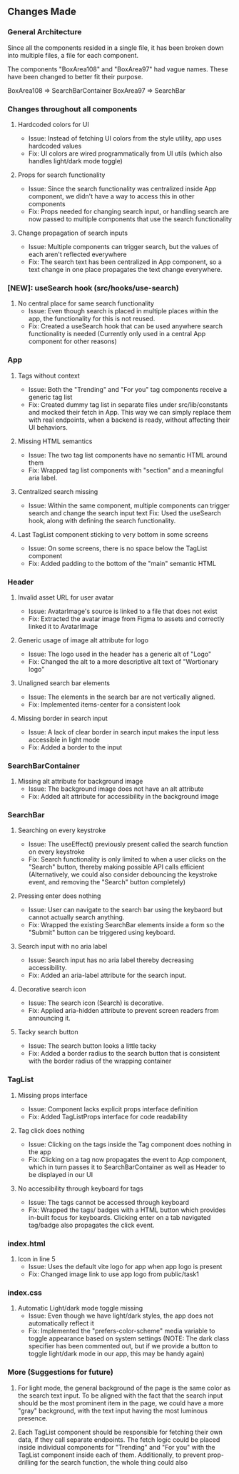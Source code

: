 ## Changes Made

### General Architecture

Since all the components resided in a single file, it has been broken down into multiple files, a file for each component.

The components "BoxArea108" and "BoxArea97" had vague names. These have been changed to better fit their purpose.

   BoxArea108 => SearchBarContainer
   BoxArea97 => SearchBar

### Changes throughout all components
   1. Hardcoded colors for UI
      - Issue: Instead of fetching UI colors from the style utility, app uses hardcoded values
      - Fix: UI colors are wired programmatically from UI utils (which also handles light/dark mode toggle)

   2. Props for search functionality
      - Issue: Since the search functionality was centralized inside App component, we didn't have a way to access this in other components
      - Fix: Props needed for changing search input, or handling search are now passed to multiple components that use the search functionality

   3. Change propagation of search inputs
      - Issue: Multiple components can trigger search, but the values of each aren't reflected everywhere
      - Fix: The search text has been centralized in App component, so a text change in one place propagates the text change everywhere. 

### [NEW]: useSearch hook (src/hooks/use-search)
   1. No central place for same search functionality
      - Issue: Even though search is placed in multiple places within the app, the functionality for this is not reused.
      - Fix: Created a useSearch hook that can be used anywhere search functionality is needed (Currently only used in a central App component for other reasons)

### App
   1. Tags without context
      - Issue: Both the "Trending" and "For you" tag components receive a generic tag list
      - Fix: Created dummy tag list in separate files under src/lib/constants and mocked their fetch in App. This way we can simply replace them with real endpoints, when a backend is ready, without affecting their UI behaviors. 

   2. Missing HTML semantics
      - Issue: The two tag list components have no semantic HTML around them
      - Fix: Wrapped tag list components with "section" and a meaningful aria label.

   3. Centralized search missing
      - Issue: Within the same component, multiple components can trigger search and change the search input text
      Fix: Used the useSearch hook, along with defining the search functionality.

   4. Last TagList component sticking to very bottom in some screens
      - Issue: On some screens, there is no space below the TagList component
      - Fix: Added padding to the bottom of the "main" semantic HTML

### Header

   1. Invalid asset URL for user avatar
      - Issue: AvatarImage's source is linked to a file that does not exist
      - Fix: Extracted the avatar image from Figma to assets and correctly linked it to AvatarImage

   2. Generic usage of image alt attribute for logo
      - Issue: The logo used in the header has a generic alt of "Logo"
      - Fix: Changed the alt to a more descriptive alt text of "Wortionary logo"

   3. Unaligned search bar elements
      - Issue: The elements in the search bar are not vertically aligned.
      - Fix: Implemented items-center for a consistent look

   4. Missing border in search input
      - Issue: A lack of clear border in search input makes the input less accessible in light mode
      - Fix: Added a border to the input

### SearchBarContainer

   1. Missing alt attribute for background image
      - Issue: The background image does not have an alt attribute
      - Fix: Added alt attribute for accessibility in the background image

### SearchBar

   1. Searching on every keystroke
      - Issue: The useEffect() previously present called the search function on every keystroke
      - Fix: Search functionality is only limited to when a user clicks on the "Search" button, thereby making possible API calls efficient (Alternatively, we could also consider debouncing the keystroke event, and removing the "Search" button completely)

   2. Pressing enter does nothing
      - Issue: User can navigate to the search bar using the keybaord but cannot actually search anything.
      - Fix: Wrapped the existing SearchBar elements inside a form so the "Submit" button can be triggered using keyboard.

   3. Search input with no aria label
      - Issue: Search input has no aria label thereby decreasing accessibility.
      - Fix: Added an aria-label attribute for the search input.

   4. Decorative search icon
      - Issue: The search icon (Search) is decorative.
      - Fix: Applied aria-hidden attribute to prevent screen readers from announcing it.

   5. Tacky search button
      - Issue: The search button looks a little tacky
      - Fix: Added a border radius to the search button that is consistent with the border radius of the wrapping container

### TagList

   1. Missing props interface
      - Issue: Component lacks explicit props interface definition
      - Fix: Added TagListProps interface for code readability

   2. Tag click does nothing
      - Issue: Clicking on the tags inside the Tag component does nothing in the app
      - Fix: Clicking on a tag now propagates the event to App component, which in turn passes it to SearchBarContainer as well as Header to be displayed in our UI

   3. No accessibility through keyboard for tags
      - Issue: The tags cannot be accessed through keyboard
      - Fix: Wrapped the tags/ badges with a HTML button which provides in-built focus for keyboards. Clicking enter on a tab navigated tag/badge also propagates the click event. 

### index.html

   1. Icon in line 5
      - Issue: Uses the default vite logo for app when app logo is present
      - Fix: Changed image link to use app logo from public/task1

### index.css

   1. Automatic Light/dark mode toggle missing
      - Issue: Even though we have light/dark styles, the app does not automatically reflect it
      - Fix: Implemented the "prefers-color-scheme" media variable to toggle appearance based on system settings (NOTE: The dark class specifier has been commented out, but if we provide a button to toggle light/dark mode in our app, this may be handy again)

### More (Suggestions for future)

   1. For light mode, the general background of the page is the same color as the search text input. To be aligned with the fact that the search input should be the most prominent item in the page, we could have a more "gray" background, with the text input having the most luminous presence. 

   2. Each TagList component should be responsible for fetching their own data, if they call separate endpoints. The fetch logic could be placed inside individual components for "Trending" and "For you" with the TagList component inside each of them. Additionally, to prevent prop-drilling for the search function, the whole thing could also 